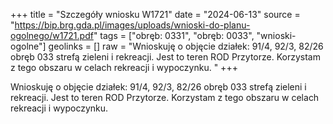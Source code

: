 +++
title = "Szczegóły wniosku W1721"
date = "2024-06-13"
source = "https://bip.brg.gda.pl/images/uploads/wnioski-do-planu-ogolnego/w1721.pdf"
tags = ["obręb: 0331", "obręb: 0033", "wnioski-ogolne"]
geolinks = []
raw = "Wnioskuję o objęcie działek: 91/4, 92/3, 82/26 obręb 033 strefą zieleni i rekreacji. Jest to teren ROD Przytorze. Korzystam z tego obszaru w celach rekreacji i wypoczynku. "
+++

Wnioskuję o objęcie działek: 91/4, 92/3, 82/26 obręb 033 strefą zieleni i rekreacji.
Jest to teren ROD Przytorze. Korzystam z tego obszaru w celach rekreacji i wypoczynku.



